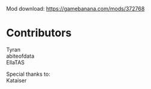 Mod download: https://gamebanana.com/mods/372768

# Contributors
Tyran  
abiteofdata  
EllaTAS

Special thanks to:  
Kataiser